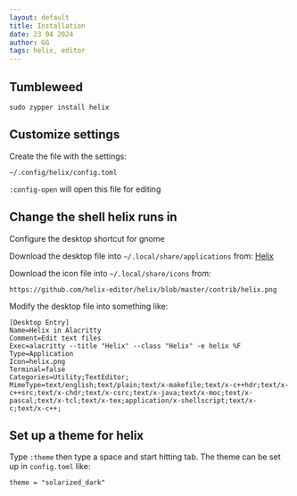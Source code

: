 ```yaml
---
layout: default
title: Installation
date: 23 04 2024
author: GG
tags: helix, editor
---
```


Tumbleweed
---

```
sudo zypper install helix
```

Customize settings
---

Create the file with the settings:

```
~/.config/helix/config.toml
```

``:config-open`` will open this file for editing

Change the shell helix runs in
---

Configure the desktop shortcut for gnome

Download the desktop file into ``~/.local/share/applications`` from:
[Helix](https://github.com/helix-editor/helix/blob/master/contrib/Helix.desktop)

Download the icon file into ``~/.local/share/icons`` from:

```
https://github.com/helix-editor/helix/blob/master/contrib/helix.png
```

Modify the desktop file into something like:

```
[Desktop Entry]
Name=Helix in Alacritty
Comment=Edit text files
Exec=alacritty --title "Helix" --class "Helix" -e helix %F
Type=Application
Icon=helix.png
Terminal=false
Categories=Utility;TextEditor;
MimeType=text/english;text/plain;text/x-makefile;text/x-c++hdr;text/x-c++src;text/x-chdr;text/x-csrc;text/x-java;text/x-moc;text/x-pascal;text/x-tcl;text/x-tex;application/x-shellscript;text/x-c;text/x-c++;
```

Set up a theme for helix
---

Type ``:theme`` then type a space and start hitting tab.
The theme can be set up in ``config.toml`` like:

```
theme = "solarized_dark"
```

